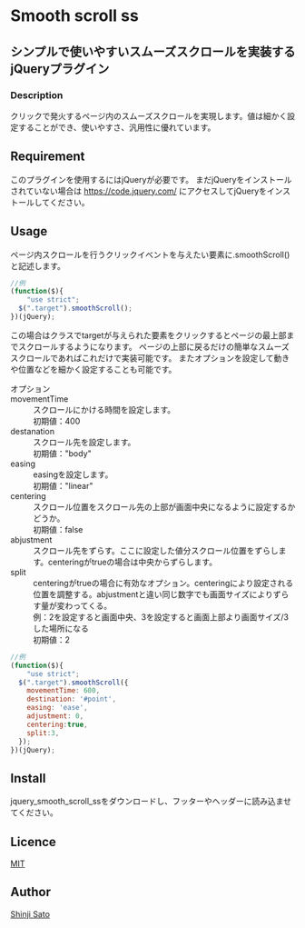 # Smooth scroll ss


## シンプルで使いやすいスムーズスクロールを実装するjQueryプラグイン


### Description
クリックで発火するページ内のスムーズスクロールを実現します。値は細かく設定することができ、使いやすさ、汎用性に優れています。


## Requirement
このプラグインを使用するにはjQueryが必要です。
まだjQueryをインストールされていない場合は
https://code.jquery.com/
にアクセスしてjQueryをインストールしてください。

## Usage
ページ内スクロールを行うクリックイベントを与えたい要素に.smoothScroll()と記述します。
``` javascript
//例
(function($){
	"use strict";
  $(".target").smoothScroll();
})(jQuery);
```

この場合はクラスでtargetが与えられた要素をクリックするとページの最上部までスクロールするようになります。
ページの上部に戻るだけの簡単なスムーズスクロールであればこれだけで実装可能です。
またオプションを設定して動きや位置などを細かく設定することも可能です。
<dl>
<dt>オプション</dt>
<dt>movementTime</dt>
 <dd>スクロールにかける時間を設定します。</dd>
 <dd>初期値：400</dd>
<dt>destanation</dt>
 <dd>スクロール先を設定します。</dd>
 <dd>初期値："body"</dd>
<dt>easing</dt>
 <dd>easingを設定します。</dd>
 <dd>初期値："linear"</dd>
<dt>centering</dt>
 <dd>スクロール位置をスクロール先の上部が画面中央になるように設定するかどうか。</dd>
 <dd>初期値：false</dd>
<dt>abjustment</dt>
 <dd>スクロール先をずらす。ここに設定した値分スクロール位置をずらします。centeringがtrueの場合は中央からずらします。</dd>
<dt>split</dt>
 <dd>centeringがtrueの場合に有効なオプション。centeringにより設定される位置を調整する。abjustmentと違い同じ数字でも画面サイズによりずらす量が変わってくる。</dd>
 <dd>例：2を設定すると画面中央、3を設定すると画面上部より画面サイズ/3した場所になる</dd>
 <dd>初期値：2</dd>
</dl>

``` javascript
//例
(function($){
	"use strict";
  $(".target").smoothScroll({
    movementTime: 600,
    destination: '#point',
    easing: 'ease',
    adjustment: 0,
    centering:true,
    split:3,
  });
})(jQuery);
```

## Install
jquery_smooth_scroll_ssをダウンロードし、フッターやヘッダーに読み込ませてください。





## Licence

[MIT](https://github.com/kunshin0518/jquyery_smooth_scroll_ss/LICENCE)

## Author

[Shinji Sato](https://github.com/kunshin0518)
